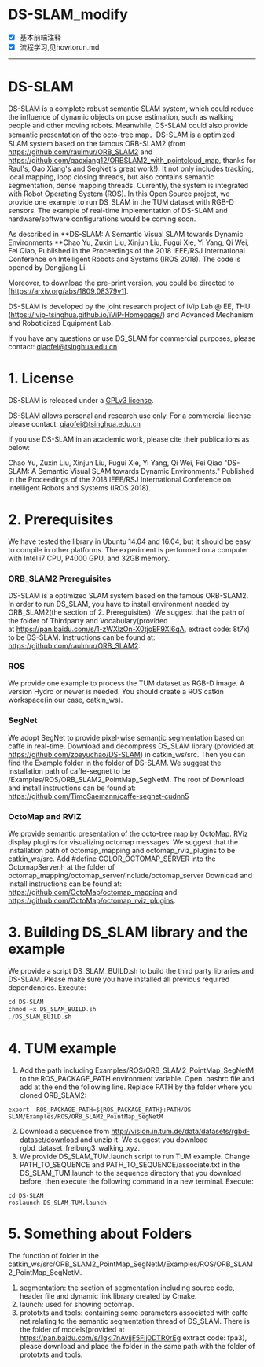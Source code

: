 # DS-SLAM_modify
- [x] 基本前端注释
- [x] 流程学习,见howtorun.md

------
# **DS-SLAM**

DS-SLAM is a complete robust semantic SLAM system, which could reduce the influence of dynamic objects on pose estimation, such as walking people and other moving robots. Meanwhile, DS-SLAM could also provide semantic presentation of the octo-tree map．DS-SLAM is a optimized SLAM system based on the famous ORB-SLAM2 (from https://github.com/raulmur/ORB_SLAM2 and https://github.com/gaoxiang12/ORBSLAM2_with_pointcloud_map, thanks for Raul's, Gao Xiang's and SegNet's great work!). It not only includes tracking, local mapping, loop closing threads, but also contains semantic segmentation, dense mapping threads. Currently, the system is integrated with Robot Operating System (ROS). In this Open Source project, we provide one example to run DS_SLAM in the TUM dataset with RGB-D sensors. The example of real-time implementation of DS-SLAM and hardware/software configurations would be coming soon.

As described in **DS-SLAM: A Semantic Visual SLAM towards Dynamic Environments **Chao Yu, Zuxin Liu, Xinjun Liu, Fugui Xie, Yi Yang, Qi Wei, Fei  Qiao, Published in the Proceedings of  the 2018 IEEE/RSJ International Conference on Intelligent Robots and Systems (IROS 2018). The code is opened by Dongjiang Li.

Moreover, to download the pre-print version, you could be directed to [https://arxiv.org/abs/1809.08379v1].

DS-SLAM is developed by the joint research project of iVip Lab @ EE, THU (https://ivip-tsinghua.github.io/iViP-Homepage/) and Advanced Mechanism and Roboticized Equipment Lab.

If you have any questions or use DS_SLAM for commercial purposes, please contact: qiaofei@tsinghua.edu.cn

# 1. License

DS-SLAM is released under a  [GPLv3 license](https://github.com/zoeyuchao/DS-SLAM/blob/master/LICENSE).

DS-SLAM allows personal and research use only. For a commercial license please contact: qiaofei@tsinghua.edu.cn

If you use DS-SLAM in an academic work, please cite their publications as below:

Chao Yu, Zuxin Liu, Xinjun Liu, Fugui Xie, Yi Yang, Qi Wei, Fei Qiao "DS-SLAM: A Semantic Visual SLAM towards Dynamic Environments." Published in the Proceedings of the 2018 IEEE/RSJ International Conference on Intelligent Robots and Systems (IROS 2018). 

# 2. Prerequisites

We have tested the library in Ubuntu 14.04 and 16.04, but it should be easy to compile in other platforms. The experiment is performed on a computer with Intel i7 CPU, P4000 GPU, and 32GB memory.

### ORB_SLAM2 Prereguisites

DS-SLAM is a optimized SLAM system based on the famous ORB-SLAM2. In order to run DS_SLAM, you have to install environment needed by ORB_SLAM2(the section of 2. Prereguisites). We suggest that the path of the folder of Thirdparty and Vocabulary(provided at <https://pan.baidu.com/s/1-zWXlzOn-X0tjoEF9XI6qA>, extract code: 8t7x) to be DS-SLAM. Instructions can be found at: https://github.com/raulmur/ORB_SLAM2.

### ROS

We provide one example to process the TUM dataset as RGB-D image. A version Hydro or newer is needed. You should create a ROS catkin workspace(in our case, catkin_ws).

### SegNet

We adopt SegNet to provide pixel-wise semantic segmentation based on caffe in real-time. Download and decompress DS_SLAM library (provided at https://github.com/zoeyuchao/DS-SLAM) in catkin_ws/src. Then you can find the Example folder in the folder of DS-SLAM. We suggest the installation path of caffe-segnet to be /Examples/ROS/ORB_SLAM2_PointMap_SegNetM. The root of Download and install instructions can be found at: https://github.com/TimoSaemann/caffe-segnet-cudnn5

### OctoMap and RVIZ

We provide semantic presentation of the octo-tree map by OctoMap. RViz display plugins for visualizing octomap messages. We suggest that the installation path of octomap_mapping and octomap_rviz_plugins to be catkin_ws/src. Add #define COLOR_OCTOMAP_SERVER into the OctomapServer.h at the folder of  octomap_mapping/octomap_server/include/octomap_server Download and install instructions can be found at: https://github.com/OctoMap/octomap_mapping and https://github.com/OctoMap/octomap_rviz_plugins.    

# 3. Building DS_SLAM library and the example

We provide a script DS_SLAM_BUILD.sh to build the third party libraries and DS-SLAM. Please make sure you have installed all previous required dependencies. Execute:

```c++
cd DS-SLAM
chmod +x DS_SLAM_BUILD.sh
./DS_SLAM_BUILD.sh
```

# 4. TUM example

1. Add the path including Examples/ROS/ORB_SLAM2_PointMap_SegNetM to the ROS_PACKAGE_PATH            environment variable. Open .bashrc file and add at the end the following line. Replace PATH by the folder where you cloned ORB_SLAM2:

```
export  ROS_PACKAGE_PATH=${ROS_PACKAGE_PATH}:PATH/DS-SLAM/Examples/ROS/ORB_SLAM2_PointMap_SegNetM
```

2. Download a sequence from http://vision.in.tum.de/data/datasets/rgbd-dataset/download and unzip it. We suggest you download rgbd_dataset_freiburg3_walking_xyz.
3. We provide DS_SLAM_TUM.launch script to run TUM example. Change PATH_TO_SEQUENCE and  PATH_TO_SEQUENCE/associate.txt in the DS_SLAM_TUM.launch to the sequence directory that you download before, then  execute the following command in a new terminal. Execute:

```
cd DS-SLAM
roslaunch DS_SLAM_TUM.launch 
```

#  5. Something about Folders

The function of folder in the catkin_ws/src/ORB_SLAM2_PointMap_SegNetM/Examples/ROS/ORB_SLAM2_PointMap_SegNetM.

1. segmentation: the section of segmentation including source code, header file and dynamic link library created by Cmake.
2. launch: used for showing octomap.
3. prototxts and tools: containing some parameters associated with caffe net relating to the semantic segmentation thread of DS_SLAM. There is the folder of models(provided at https://pan.baidu.com/s/1gkI7nAvijF5Fjj0DTR0rEg extract code: fpa3), please download and place the folder in the same path with the folder of prototxts and tools.





